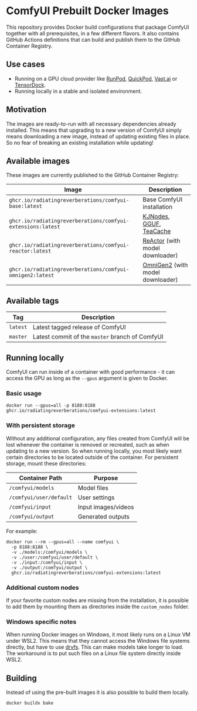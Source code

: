 # ComfyUI Prebuilt Docker Images

This repository provides Docker build configurations that package ComfyUI together with all prerequisites, in a few different flavors. It also contains GitHub Actions definitions that can build and publish them to the GitHub Container Registry.

## Use cases

* Running on a GPU cloud provider like [RunPod](https://www.runpod.io/), [QuickPod](https://quickpod.io/), [Vast.ai](https://vast.ai/) or [TensorDock](https://tensordock.com/).
* Running locally in a stable and isolated environment.

## Motivation

The images are ready-to-run with all necessary dependencies already installed. This means that upgrading to a new version of ComfyUI simply means downloading a new image, instead of updating existing files in place. So no fear of breaking an existing installation while updating!

## Available images

These images are currently published to the GitHub Container Registry:

| Image | Description |
|-------|-------------|
| `ghcr.io/radiatingreverberations/comfyui-base:latest` | Base ComfyUI installation |
| `ghcr.io/radiatingreverberations/comfyui-extensions:latest` | [KJNodes](https://github.com/kijai/ComfyUI-KJNodes), [GGUF](https://github.com/city96/ComfyUI-GGUF), [TeaCache](https://github.com/welltop-cn/ComfyUI-TeaCache) |
| `ghcr.io/radiatingreverberations/comfyui-reactor:latest` | [ReActor](https://github.com/Gourieff/ComfyUI-ReActor) (with model downloader) |
| `ghcr.io/radiatingreverberations/comfyui-omnigen2:latest` | [OmniGen2](https://github.com/Yuan-ManX/ComfyUI-OmniGen2) (with model downloader)|

## Available tags

| Tag | Description |
| --- | ------------|
| `latest` | Latest tagged release of ComfyUI |
| `master` | Latest commit of the `master` branch of ComfyUI |

## Running locally

ComfyUI can run inside of a container with good performance - it can access the GPU as long as the `--gpus` argument is given to Docker.

### Basic usage

```shell
docker run --gpus=all -p 8188:8188 ghcr.io/radiatingreverberations/comfyui-extensions:latest
```

### With persistent storage

Without any additional configuration, any files created from ComfyUI will be lost whenever the container is removed or recreated, such as when updating to a new version. So when running locally, you most likely want certain directories to be located outside of the container. For persistent storage, mount these directories:

| Container Path | Purpose |
|----------------|---------|
| `/comfyui/models` | Model files |
| `/comfyui/user/default` | User settings |
| `/comfyui/input` | Input images/videos |
| `/comfyui/output` | Generated outputs |

For example:

```shell
docker run --rm --gpus=all --name comfyui \
  -p 8188:8188 \
  -v ./models:/comfyui/models \
  -v ./user:/comfyui/user/default \
  -v ./input:/comfyui/input \
  -v ./output:/comfyui/output \
  ghcr.io/radiatingreverberations/comfyui-extensions:latest
```

### Additional custom nodes

If your favorite custom nodes are missing from the installation, it is possible to add them by mounting them as directories inside the `custom_nodes` folder.

### Windows specific notes

When running Docker images on Windows, it most likely runs on a Linux VM under WSL2. This means that they cannot access the Windows file systems directly, but have to use [drvfs](https://wsl.dev/technical-documentation/drvfs/). This can make models take longer to load. The workaround is to put such files on a Linux file system directly inside WSL2.

## Building

Instead of using the pre-built images it is also possible to build them locally.

```shell
docker buildx bake
```
